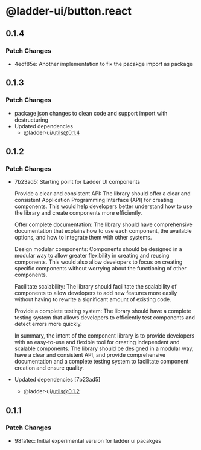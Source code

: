# @ladder-ui/button.react

## 0.1.4

### Patch Changes

- 4edf85e: Another implementation to fix the pacakge import as package

## 0.1.3

### Patch Changes

- package json changes to clean code and support import with destructuring
- Updated dependencies
  - @ladder-ui/utils@0.1.4

## 0.1.2

### Patch Changes

- 7b23ad5: Starting point for Ladder UI components

  Provide a clear and consistent API: The library should offer a clear and consistent Application Programming Interface (API) for creating components. This would help developers better understand how to use the library and create components more efficiently.

  Offer complete documentation: The library should have comprehensive documentation that explains how to use each component, the available options, and how to integrate them with other systems.

  Design modular components: Components should be designed in a modular way to allow greater flexibility in creating and reusing components. This would also allow developers to focus on creating specific components without worrying about the functioning of other components.

  Facilitate scalability: The library should facilitate the scalability of components to allow developers to add new features more easily without having to rewrite a significant amount of existing code.

  Provide a complete testing system: The library should have a complete testing system that allows developers to efficiently test components and detect errors more quickly.

  In summary, the intent of the component library is to provide developers with an easy-to-use and flexible tool for creating independent and scalable components. The library should be designed in a modular way, have a clear and consistent API, and provide comprehensive documentation and a complete testing system to facilitate component creation and ensure quality.

- Updated dependencies [7b23ad5]
  - @ladder-ui/utils@0.1.2

## 0.1.1

### Patch Changes

- 98fa1ec: Initial experimental version for ladder ui pacakges
